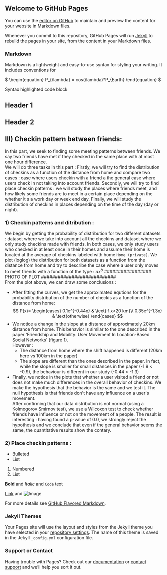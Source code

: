 ## Welcome to GitHub Pages

You can use the [editor on GitHub](https://github.com/TheAzouz/Project_ADA.github.io/edit/gh-pages/index.md) to maintain and preview the content for your website in Markdown files.

Whenever you commit to this repository, GitHub Pages will run [Jekyll](https://jekyllrb.com/) to rebuild the pages in your site, from the content in your Markdown files.

### Markdown

Markdown is a lightweight and easy-to-use syntax for styling your writing. It includes conventions for

$
\begin{equation}
P_{\lambda} = cos(\lambda)*P_{Earth}
\end{equation}
$

Syntax highlighted code block

## Header 1
## Header 2
## III) Checkin pattern between friends:
In this part, we seek to finding some meeting patterns between friends. We say two friends have met if they checked in the same place with at most one hour difference.  
We will do three tasks in this part : Firstly, we will try to find the distribution of checkins as a function of the distance from home and compare two cases : case where users checkin with a friend a the general case where users check in not taking into account friends.
Secondly, we will try to find place checkin patterns : we will study the places where friends meet, and how likely some friends are to meet in a certain place depending on the whether it s a work day or week end day. Finally, we will study the distribution of checkins in places depending on the time of the day (day or night).
### 1) Checkin patterns and ditribution :
We begin by getting the probability of distribution for two different datasets : dataset where we take into account all the checkins and dataset where we only study checkins made with friends. 
In both cases, we only study users who checked in at least once in their homes and assume their home is located at the average of checkins labeled with home `Home (private)`. 
We plot (loglog) the distribution for both datasets as a function from the distance from home and try to describe the case where a user only moves to meet friends with a function of the type : $ax^b$
#################   PHOTO OF PLOT   ###########################   
From the plot above, we can draw some conclusions :
- After fitting the curves, we get the approximated equtions for the probability distribution of the number of checkis as a function of the distance from home:
$$ P(x)=
\begin{cases}
    0.1e^{-0.44x} & \text{if x<20 km}\\
    0.35e^{-1.3x} & \text{otherwise}
\end{cases}
$$
- We notice a change in the slope at a distance of approximately 20km distance from home. This behavior is similar to the one described in the paper 'Friendship and Mobility: User Movement In Location-Based Social Networks' (figure 1).  
However : 
  - The distance from home where the shift happened is different (20km here vs 100km in the paper)  
  - The slope are different than the ones described in the paper. In fact, while the slope is smaller for small distances in the paper (-1.9 < -0.9), the behaviour is different in our study (-0.44 > -1.3)
- Finally, we notice in the plots that whether a user visited a friend or not does not make much differences in the overall behavior of checkins. 
We make the hypothesis that the behavior is the same and we test it. The null hypothesis is that friends don't have any influence on a user's movement.  
After confirming that our data distribution is not normal (using a Kolmogorov Smirnov test), we use a Wilcoxon test to check whether friends have influence or not on the movement of a people. The result is interesting : having found a p-value of 0.0, we strongly reject the hypothesis and we conclude that even if the general behavior seems the same, the quantitative results show the contary.
### 2) Place checkin patterns :



- Bulleted
- List

1. Numbered
2. List

**Bold** and _Italic_ and `Code` text

[Link](url) and ![Image](src)


For more details see [GitHub Flavored Markdown](https://guides.github.com/features/mastering-markdown/).

### Jekyll Themes

Your Pages site will use the layout and styles from the Jekyll theme you have selected in your [repository settings](https://github.com/TheAzouz/Project_ADA.github.io/settings). The name of this theme is saved in the Jekyll `_config.yml` configuration file.

### Support or Contact

Having trouble with Pages? Check out our [documentation](https://docs.github.com/categories/github-pages-basics/) or [contact support](https://github.com/contact) and we’ll help you sort it out.
